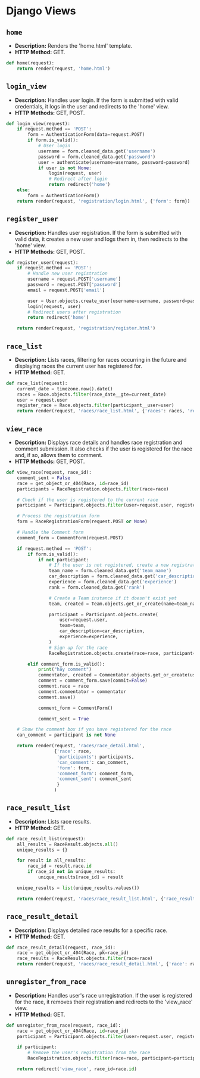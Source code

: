# Django Views

## `home`

- **Description:** Renders the 'home.html' template.
- **HTTP Method:** GET.
```python
def home(request):
    return render(request, 'home.html')
```

## `login_view`

- **Description:** Handles user login. If the form is submitted with valid credentials, it logs in the user and redirects to the 'home' view.
- **HTTP Methods:** GET, POST.
```python
def login_view(request):
    if request.method == 'POST':
        form = AuthenticationForm(data=request.POST)
        if form.is_valid():
            # User login
            username = form.cleaned_data.get('username')
            password = form.cleaned_data.get('password')
            user = authenticate(username=username, password=password)
            if user is not None:
                login(request, user)
                # Redirect after login
                return redirect('home')  
    else:
        form = AuthenticationForm()
    return render(request, 'registration/login.html', {'form': form})
```
## `register_user`

- **Description:** Handles user registration. If the form is submitted with valid data, it creates a new user and logs them in, then redirects to the 'home' view.
- **HTTP Methods:** GET, POST.
```python
def register_user(request):
    if request.method == 'POST':
        # Handle new user registration
        username = request.POST['username']
        password = request.POST['password']
        email = request.POST['email']

        user = User.objects.create_user(username=username, password=password, email=email)
        login(request, user)
        # Redirect users after registration
        return redirect('home')  

    return render(request, 'registration/register.html')
```
## `race_list`

- **Description:** Lists races, filtering for races occurring in the future and displaying races the current user has registered for.
- **HTTP Method:** GET.
```python
def race_list(request):
    current_date = timezone.now().date()
    races = Race.objects.filter(race_date__gte=current_date)
    user = request.user
    register_race = Race.objects.filter(participant__user=user)
    return render(request, 'races/race_list.html', {'races': races, 'register_race': register_race})
```
## `view_race`

- **Description:** Displays race details and handles race registration and comment submission. It also checks if the user is registered for the race and, if so, allows them to comment.
- **HTTP Methods:** GET, POST.
```python
def view_race(request, race_id):
    comment_sent = False
    race = get_object_or_404(Race, id=race_id)
    participants = RaceRegistration.objects.filter(race=race)

    # Check if the user is registered to the current race
    participant = Participant.objects.filter(user=request.user, registered_races=race).first()

    # Process the registration form
    form = RaceRegistrationForm(request.POST or None) 

    # Handle the Comment form
    comment_form = CommentForm(request.POST)

    if request.method == 'POST':
        if form.is_valid():
            if not participant:
                # If the user is not registered, create a new registration
                team_name = form.cleaned_data.get('team_name')
                car_description = form.cleaned_data.get('car_description')
                experience = form.cleaned_data.get('experience')
                rank = form.cleaned_data.get('rank')

                # Create a Team instance if it doesn't exist yet
                team, created = Team.objects.get_or_create(name=team_name)

                participant = Participant.objects.create(
                    user=request.user,
                    team=team,
                    car_description=car_description,
                    experience=experience,
                )
                # Sign up for the race
                RaceRegistration.objects.create(race=race, participant=participant)  

        elif comment_form.is_valid():
            print("hãy comment")
            commentator, created = Commentator.objects.get_or_create(user=request.user)
            comment = comment_form.save(commit=False)
            comment.race = race
            comment.commentator = commentator
            comment.save()

            comment_form = CommentForm()

            comment_sent = True

    # Show the comment box if you have registered for the race
    can_comment = participant is not None

    return render(request, 'races/race_detail.html',
                  {'race': race,
                   'participants': participants,
                   'can_comment': can_comment,
                   'form': form,
                   'comment_form': comment_form,
                   'comment_sent': comment_sent
                   }
                  )
```
## `race_result_list`

- **Description:** Lists race results.
- **HTTP Method:** GET.
```python
def race_result_list(request):
    all_results = RaceResult.objects.all()
    unique_results = {}

    for result in all_results:
        race_id = result.race.id
        if race_id not in unique_results:
            unique_results[race_id] = result

    unique_results = list(unique_results.values())

    return render(request, 'races/race_result_list.html', {'race_results': unique_results})
```

## `race_result_detail`

- **Description:** Displays detailed race results for a specific race.
- **HTTP Method:** GET.
```python
def race_result_detail(request, race_id):
    race = get_object_or_404(Race, pk=race_id)
    race_results = RaceResult.objects.filter(race=race)
    return render(request, 'races/race_result_detail.html', {'race': race, 'race_results': race_results})

```

## `unregister_from_race`

- **Description:** Handles user's race unregistration. If the user is registered for the race, it removes their registration and redirects to the 'view_race' view.
- **HTTP Method:** GET.
```python
def unregister_from_race(request, race_id):
    race = get_object_or_404(Race, id=race_id)
    participant = Participant.objects.filter(user=request.user, registered_races=race).first()

    if participant:
        # Remove the user's registration from the race
        RaceRegistration.objects.filter(race=race, participant=participant).delete()

    return redirect('view_race', race_id=race.id)
```
